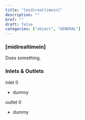 ```yaml
---
title: "[midirealtimein]"
description: ""
bref: ""
draft: false
categories: ["object", "GENERAL"]
---
```


### [midirealtimein]

Does something.

### Inlets & Outlets

inlet 0

 - dummy

outlet 0

 - dummy
 
